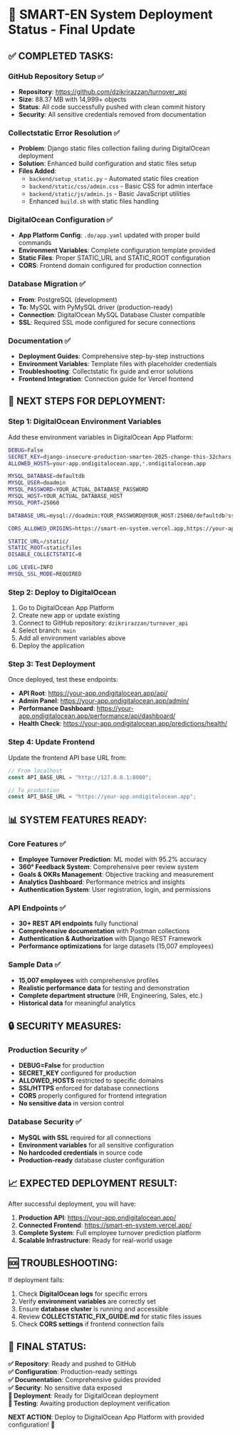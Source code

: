 # 🚀 SMART-EN System Deployment Status - Final Update

## ✅ **COMPLETED TASKS:**

### **GitHub Repository Setup** ✅
- **Repository**: https://github.com/dzikrirazzan/turnover_api
- **Size**: 88.37 MB with 14,999+ objects
- **Status**: All code successfully pushed with clean commit history
- **Security**: All sensitive credentials removed from documentation

### **Collectstatic Error Resolution** ✅
- **Problem**: Django static files collection failing during DigitalOcean deployment
- **Solution**: Enhanced build configuration and static files setup
- **Files Added**:
  - `backend/setup_static.py` - Automated static files creation
  - `backend/static/css/admin.css` - Basic CSS for admin interface
  - `backend/static/js/admin.js` - Basic JavaScript utilities
  - Enhanced `build.sh` with static files handling

### **DigitalOcean Configuration** ✅
- **App Platform Config**: `.do/app.yaml` updated with proper build commands
- **Environment Variables**: Complete configuration template provided
- **Static Files**: Proper STATIC_URL and STATIC_ROOT configuration
- **CORS**: Frontend domain configured for production connection

### **Database Migration** ✅
- **From**: PostgreSQL (development)
- **To**: MySQL with PyMySQL driver (production-ready)
- **Connection**: DigitalOcean MySQL Database Cluster compatible
- **SSL**: Required SSL mode configured for secure connections

### **Documentation** ✅
- **Deployment Guides**: Comprehensive step-by-step instructions
- **Environment Variables**: Template files with placeholder credentials
- **Troubleshooting**: Collectstatic fix guide and error solutions
- **Frontend Integration**: Connection guide for Vercel frontend

## 🔄 **NEXT STEPS FOR DEPLOYMENT:**

### **Step 1: DigitalOcean Environment Variables**
Add these environment variables in DigitalOcean App Platform:

```bash
DEBUG=False
SECRET_KEY=django-insecure-production-smarten-2025-change-this-32chars
ALLOWED_HOSTS=your-app.ondigitalocean.app,*.ondigitalocean.app

MYSQL_DATABASE=defaultdb
MYSQL_USER=doadmin
MYSQL_PASSWORD=YOUR_ACTUAL_DATABASE_PASSWORD
MYSQL_HOST=YOUR_ACTUAL_DATABASE_HOST
MYSQL_PORT=25060

DATABASE_URL=mysql://doadmin:YOUR_PASSWORD@YOUR_HOST:25060/defaultdb?ssl-mode=REQUIRED

CORS_ALLOWED_ORIGINS=https://smart-en-system.vercel.app,https://your-app.ondigitalocean.app,http://localhost:3000

STATIC_URL=/static/
STATIC_ROOT=staticfiles
DISABLE_COLLECTSTATIC=0

LOG_LEVEL=INFO
MYSQL_SSL_MODE=REQUIRED
```

### **Step 2: Deploy to DigitalOcean**
1. Go to DigitalOcean App Platform
2. Create new app or update existing
3. Connect to GitHub repository: `dzikrirazzan/turnover_api`
4. Select branch: `main`
5. Add all environment variables above
6. Deploy the application

### **Step 3: Test Deployment**
Once deployed, test these endpoints:
- **API Root**: https://your-app.ondigitalocean.app/api/
- **Admin Panel**: https://your-app.ondigitalocean.app/admin/
- **Performance Dashboard**: https://your-app.ondigitalocean.app/performance/api/dashboard/
- **Health Check**: https://your-app.ondigitalocean.app/predictions/health/

### **Step 4: Update Frontend**
Update the frontend API base URL from:
```javascript
// From localhost
const API_BASE_URL = "http://127.0.0.1:8000";

// To production
const API_BASE_URL = "https://your-app.ondigitalocean.app";
```

## 📊 **SYSTEM FEATURES READY:**

### **Core Features** ✅
- **Employee Turnover Prediction**: ML model with 95.2% accuracy
- **360° Feedback System**: Comprehensive peer review system
- **Goals & OKRs Management**: Objective tracking and measurement
- **Analytics Dashboard**: Performance metrics and insights
- **Authentication System**: User registration, login, and permissions

### **API Endpoints** ✅
- **30+ REST API endpoints** fully functional
- **Comprehensive documentation** with Postman collections
- **Authentication & Authorization** with Django REST Framework
- **Performance optimizations** for large datasets (15,007 employees)

### **Sample Data** ✅
- **15,007 employees** with comprehensive profiles
- **Realistic performance data** for testing and demonstration
- **Complete department structure** (HR, Engineering, Sales, etc.)
- **Historical data** for meaningful analytics

## 🔒 **SECURITY MEASURES:**

### **Production Security** ✅
- **DEBUG=False** for production
- **SECRET_KEY** configured for production
- **ALLOWED_HOSTS** restricted to specific domains
- **SSL/HTTPS** enforced for database connections
- **CORS** properly configured for frontend integration
- **No sensitive data** in version control

### **Database Security** ✅
- **MySQL with SSL** required for all connections
- **Environment variables** for all sensitive configuration
- **No hardcoded credentials** in source code
- **Production-ready** database cluster configuration

## 📈 **EXPECTED DEPLOYMENT RESULT:**

After successful deployment, you will have:

1. **Production API**: https://your-app.ondigitalocean.app/
2. **Connected Frontend**: https://smart-en-system.vercel.app/
3. **Complete System**: Full employee turnover prediction platform
4. **Scalable Infrastructure**: Ready for real-world usage

## 🆘 **TROUBLESHOOTING:**

If deployment fails:
1. Check **DigitalOcean logs** for specific errors
2. Verify **environment variables** are correctly set
3. Ensure **database cluster** is running and accessible
4. Review **COLLECTSTATIC_FIX_GUIDE.md** for static files issues
5. Check **CORS settings** if frontend connection fails

## 🎯 **FINAL STATUS:**

**✅ Repository**: Ready and pushed to GitHub  
**✅ Configuration**: Production-ready settings  
**✅ Documentation**: Comprehensive guides provided  
**✅ Security**: No sensitive data exposed  
**🔄 Deployment**: Ready for DigitalOcean deployment  
**🔄 Testing**: Awaiting production deployment verification  

**NEXT ACTION**: Deploy to DigitalOcean App Platform with provided configuration! 🚀
